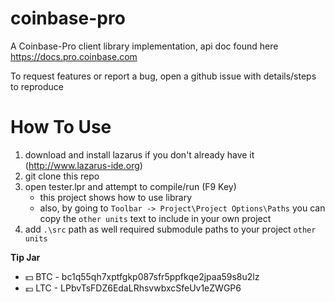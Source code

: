 # coinbase-pro

A Coinbase-Pro client library implementation, api doc found here https://docs.pro.coinbase.com

To request features or report a bug, open a github issue with details/steps to reproduce

# How To Use

1. download and install lazarus if you don't already have it (http://www.lazarus-ide.org)
1. git clone this repo
1. open tester.lpr and attempt to compile/run (F9 Key)
    * this project shows how to use library
    * also, by going to `Toolbar -> Project\Project Options\Paths` you can copy the `other units` text to include in your own project
1. add `.\src` path as well required submodule paths to your project `other units`

**Tip Jar**
  * :dollar: BTC - bc1q55qh7xptfgkp087sfr5ppfkqe2jpaa59s8u2lz
  * :euro: LTC - LPbvTsFDZ6EdaLRhsvwbxcSfeUv1eZWGP6
